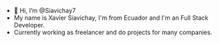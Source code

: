 - 👋 Hi, I’m @Siavichay7
- My name is Xavier Siavichay, I'm from Ecuador and I'm an Full Stack Developer.
- Currently working as freelancer and do projects for many companies.

<!---
Siavichay7/Siavichay7 is a ✨ special ✨ repository because its `README.md` (this file) appears on your GitHub profile.
You can click the Preview link to take a look at your changes.
--->
